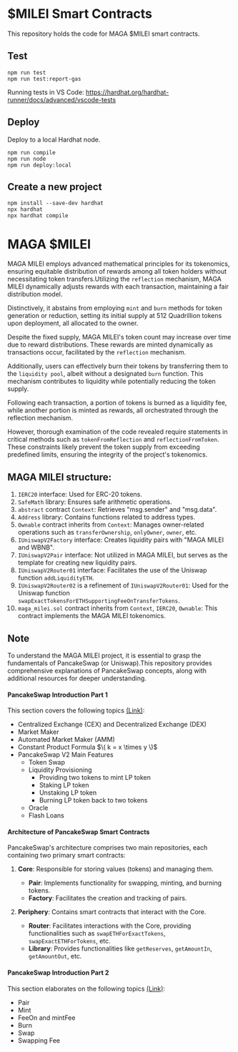 # $MILEI Smart Contracts

This repository holds the code for MAGA $MILEI smart contracts.

## Test

```shell
npm run test
npm run test:report-gas
```

Running tests in VS Code: https://hardhat.org/hardhat-runner/docs/advanced/vscode-tests

## Deploy

Deploy to a local Hardhat node.

```shell
npm run compile
npm run node
npm run deploy:local
```

## Create a new project

``` 
npm install --save-dev hardhat
npx hardhat
npx hardhat compile
```
# MAGA $MILEI

MAGA MILEI employs advanced mathematical principles for its tokenomics, ensuring equitable distribution of rewards among all token holders without necessitating token transfers.Utilizing the `reflection` mechanism, MAGA MILEI dynamically adjusts rewards with each transaction, maintaining a fair distribution model.

Distinctively, it abstains from employing `mint` and `burn` methods for token generation or reduction, setting its initial supply at 512 Quadrillion tokens upon deployment, all allocated to the owner.

Despite the fixed supply, MAGA MILEI's token count may increase over time due to reward distributions. These rewards are minted dynamically as transactions occur, facilitated by the `reflection` mechanism.

Additionally, users can effectively burn their tokens by transferring them to the `liquidity pool`, albeit without a designated `burn` function. This mechanism contributes to liquidity while potentially reducing the token supply.

Following each transaction, a portion of tokens is burned as a liquidity fee, while another portion is minted as rewards, all orchestrated through the reflection mechanism.

However, thorough examination of the code revealed require statements in critical methods such as `tokenFromReflection` and `reflectionFromToken`. These constraints likely prevent the token supply from exceeding predefined limits, ensuring the integrity of the project's tokenomics.


## MAGA MILEI structure:
1. `IERC20` interface: Used for ERC-20 tokens.
2. `SafeMath` library: Ensures safe arithmetic operations.
3. `abstract` contract `Context`: Retrieves "msg.sender" and "msg.data".
4. `Address` library: Contains functions related to address types.
5. `Ownable` contract inherits from `Context`: Manages owner-related operations such as `transferOwnership`, `onlyOwner`, `owner`, etc.
6. `IUniswapV2Factory` interface: Creates liquidity pairs with "MAGA MILEI and WBNB".
7. `IUniswapV2Pair` interface: Not utilized in MAGA MILEI, but serves as the template for creating new liquidity pairs.
8. `IUniswapV2Router01` interface: Facilitates the use of the Uniswap function `addLiquidityETH`.
9. `IUniswapV2Router02` is a refinement of `IUniswapV2Router01`: Used for the Uniswap function `swapExactTokensForETHSupportingFeeOnTransferTokens`.
10. `maga_milei.sol` contract inherits from `Context`, `IERC20`, `Ownable`: This contract implements the MAGA MILEI tokenomics.

## Note 

To understand the MAGA MILEI project, it is essential to grasp the fundamentals of PancakeSwap (or Uniswap).This repository provides comprehensive explanations of PancakeSwap concepts, along with additional resources for deeper understanding.

#### PancakeSwap Introduction Part 1 
This section covers the following topics [(Link)](https://medium.com/@gregshen0925/decentralized-exchange-intro-3ab7c3937041):

- Centralized Exchange (CEX) and Decentralized Exchange (DEX)
- Market Maker
- Automated Market Maker (AMM)
- Constant Product Formula $\( k = x \times y \)$
- PancakeSwap V2 Main Features
    - Token Swap
    - Liquidity Provisioning
        - Providing two tokens to mint LP token
        - Staking LP token
        - Unstaking LP token
        - Burning LP token back to two tokens
    - Oracle
    - Flash Loans

#### Architecture of PancakeSwap Smart Contracts
PancakeSwap's architecture comprises two main repositories, each containing two primary smart contracts:

1. **Core**: Responsible for storing values (tokens) and managing them.
   - **Pair**: Implements functionality for swapping, minting, and burning tokens.
   - **Factory**: Facilitates the creation and tracking of pairs.

2. **Periphery**: Contains smart contracts that interact with the Core.
   - **Router**: Facilitates interactions with the Core, providing functionalities such as `swapETHForExactTokens`, `swapExactETHForTokens`, etc.
   - **Library**: Provides functionalities like `getReserves`, `getAmountIn`, `getAmountOut`, etc.

#### PancakeSwap Introduction Part 2 
This section elaborates on the following topics [(Link)](https://medium.com/coinmonks/uniswap-introduction-2-c60e66530e68):
- Pair
- Mint
- FeeOn and mintFee
- Burn
- Swap
- Swapping Fee



